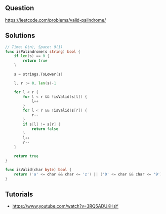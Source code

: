## Question

https://leetcode.com/problems/valid-palindrome/

## Solutions

```go
// Time: O(n), Space: O(1)
func isPalindrome(s string) bool {
	if len(s) == 0 {
		return true
	}

	s = strings.ToLower(s)

	l, r := 0, len(s)-1

	for l < r {
		for l < r && !isValid(s[l]) {
			l++
		}
		for l < r && !isValid(s[r]) {
			r--
		}
		if s[l] != s[r] {
			return false
		}
		l++
		r--
	}

	return true
}

func isValid(char byte) bool {
	return ('a' <= char && char <= 'z') || ('0' <= char && char <= '9')
}
```

## Tutorials

- https://www.youtube.com/watch?v=3RQ5ADUKHsY
